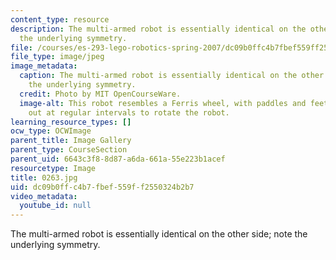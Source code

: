 ```yaml
---
content_type: resource
description: The multi-armed robot is essentially identical on the other side; note
  the underlying symmetry.
file: /courses/es-293-lego-robotics-spring-2007/dc09b0ffc4b7fbef559ff2550324b2b7_0264.jpg
file_type: image/jpeg
image_metadata:
  caption: The multi-armed robot is essentially identical on the other side; note
    the underlying symmetry.
  credit: Photo by MIT OpenCourseWare.
  image-alt: This robot resembles a Ferris wheel, with paddles and feet extending
    out at regular intervals to rotate the robot.
learning_resource_types: []
ocw_type: OCWImage
parent_title: Image Gallery
parent_type: CourseSection
parent_uid: 6643c3f8-8d87-a6da-661a-55e223b1acef
resourcetype: Image
title: 0263.jpg
uid: dc09b0ff-c4b7-fbef-559f-f2550324b2b7
video_metadata:
  youtube_id: null
---
```

The multi-armed robot is essentially identical on the other side; note the underlying symmetry.